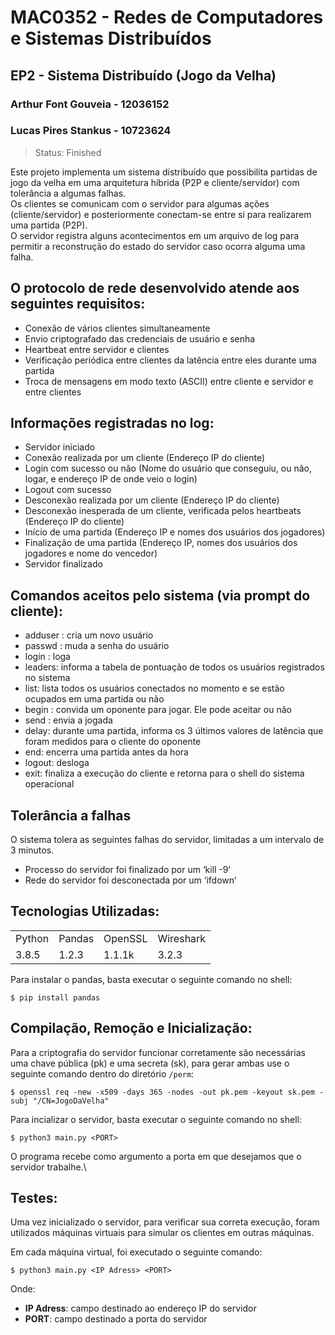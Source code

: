 # MAC0352 - Redes de  Computadores e Sistemas Distribuídos
## EP2 - Sistema Distribuído (Jogo da Velha)
### Arthur Font Gouveia - 12036152
### Lucas Pires Stankus - 10723624
> Status: Finished

Este projeto implementa um sistema distribuído que possibilita partidas de jogo da velha em uma arquitetura híbrida (P2P e cliente/servidor) com tolerância a algumas falhas.\
Os clientes se comunicam com o servidor para algumas ações (cliente/servidor) e posteriormente conectam-se entre si para realizarem uma partida (P2P).\
O servidor registra alguns acontecimentos em um arquivo de log para permitir a reconstrução do estado do servidor caso ocorra alguma uma falha.

## O protocolo de rede desenvolvido atende aos seguintes requisitos:
+ Conexão de vários clientes simultaneamente
+ Envio criptografado das credenciais de usuário e senha
+ Heartbeat entre servidor e clientes
+ Verificação periódica entre clientes da latência entre eles durante uma partida
+ Troca de mensagens em modo texto (ASCII) entre cliente e servidor e entre clientes

## Informações registradas no log:
* Servidor iniciado
* Conexão realizada por um cliente (Endereço IP do cliente)
* Login com sucesso ou não (Nome do usuário que conseguiu, ou não, logar, e endereço IP de onde veio o login)
* Logout com sucesso
* Desconexão realizada por um cliente (Endereço IP do cliente)
* Desconexão inesperada de um cliente, verificada pelos heartbeats (Endereço IP do cliente)
* Início de uma partida (Endereço IP e nomes dos usuários dos jogadores)
* Finalização de uma partida (Endereço IP, nomes dos usuários dos jogadores e nome do vencedor)
* Servidor finalizado

## Comandos aceitos pelo sistema (via prompt do cliente):
* adduser <usuario> <senha>: cria um novo usuário
* passwd <senha antiga> <senha nova>: muda a senha do usuário
* login <usuario> <senha>: loga
* leaders: informa a tabela de pontuação de todos os usuários registrados no sistema
* list: lista todos os usuários conectados no momento e se estão ocupados em uma partida ou não
* begin <oponente>: convida um oponente para jogar. Ele pode aceitar ou não
* send <linha> <coluna>: envia a jogada
* delay: durante uma partida, informa os 3 últimos valores de latência que foram medidos para o
cliente do oponente
* end: encerra uma partida antes da hora
* logout: desloga
* exit: finaliza a execução do cliente e retorna para o shell do sistema operacional

## Tolerância a falhas
O sistema tolera as seguintes falhas do servidor, limitadas a um intervalo de 3 minutos.
* Processo do servidor foi finalizado por um ‘kill -9‘
* Rede do servidor foi desconectada por um ‘ifdown‘

## Tecnologias Utilizadas:

<table>
  <tr>
    <td>Python</td>
    <td>Pandas</td>
    <td>OpenSSL</td>
    <td>Wireshark</td>
  </tr>
  <tr>
    <td>3.8.5</td>
    <td>1.2.3</td>
    <td>1.1.1k</td>
    <td>3.2.3</td>
  </tr>
</table>

Para instalar o pandas, basta executar o seguinte comando no shell:
```
$ pip install pandas
```
## Compilação, Remoção e Inicialização:
Para a criptografia do servidor funcionar corretamente são necessárias uma chave pública (pk) e uma secreta (sk), para gerar ambas use o seguinte comando dentro do diretório `/perm`:
```
$ openssl req -new -x509 -days 365 -nodes -out pk.pem -keyout sk.pem -subj "/CN=JogoDaVelha"
```
Para incializar o servidor, basta executar o seguinte comando no shell:
```
$ python3 main.py <PORT>
```
O programa recebe como argumento a porta em que desejamos que o servidor trabalhe.\

## Testes:
Uma vez inicializado o servidor, para verificar sua correta execução, foram utilizados máquinas virtuais para simular os clientes em outras máquinas.

Em cada máquina virtual, foi executado o seguinte comando:

```
$ python3 main.py <IP Adress> <PORT>
```
Onde:
+ **IP Adress**: campo destinado ao endereço IP do servidor
+ **PORT**: campo destinado a porta do servidor
